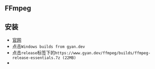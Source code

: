## FFmpeg

## 安装
- [官网](https://www.ffmpeg.org/download.html#build-windows)
- 点击`Windows builds from gyan.dev`
- 点击`release`标签下的`https://www.gyan.dev/ffmpeg/builds/ffmpeg-release-essentials.7z (22MB)`
- 